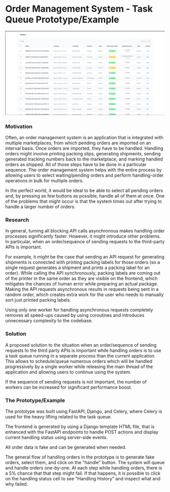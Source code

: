 # Order Management System - Task Queue Prototype/Example

![Task Queue Prototype - Orders Table](./docs/taskQueuePrototype.png "Task Queue Prototype - Orders Table")

### Motivation
Often, an order management system is an application that is integrated with multiple marketplaces, from which pending orders are imported on an interval basis. Once orders are imported, they have to be handled. Handling orders might involve printing packing slips, generating shipments, sending generated tracking numbers back to the marketplace, and marking handled orders as shipped. All of those steps have to be done in a particular sequence. The order management system helps with the entire process by allowing users to select waiting/pending orders and perform handling-order operations in bulk for multiple orders.

In the perfect world, it would be ideal to be able to select all pending orders and, by pressing as few buttons as possible, handle all of them at once. One of the problems that might occur is that the system times out after trying to handle a larger number of orders.

### Research
In general, turning all blocking API calls asynchronous makes handling order processes significantly faster. However, it might introduce other problems. In particular, when an order/sequence of sending requests to the third-party APIs is important.

For example, it might be the case that sending an API request for generating shipments is connected with printing packing labels for those orders (so a single request generates a shipment and prints a packing label for an order). While calling the API synchronously, packing labels are coming out of the printer in the same order as they are visible on the frontend, which mitigates the chances of human error while preparing an actual package. Making the API requests asynchronous results in requests being sent in a random order, which creates extra work for the user who needs to manually sort just printed packing labels.

Using only one worker for handling asynchronous requests completely removes all speed-ups caused by using coroutines and introduces unnecessary complexity to the codebase.

### Solution
A proposed solution to the situation when an order/sequence of sending requests to the third party APIs is important while handling orders is to use a task queue running in a separate process than the current application. This allows to schedule/queue numerous orders which will be handled progressively by a single worker while releasing the main thread of the application and allowing users to continue using the system.

If the sequence of sending requests is not important, the number of workers can be increased for significant performance boost.

### The Prototype/Example
The prototype was built using FastAPI, Django, and Celery, where Celery is used for the heavy lifting related to the task queue.

The frontend is generated by using a Django template HTML file, that is enhanced with the FastAPI endpoints to handle POST actions and display current handling status using server-side events.

All order data is fake and can be generated when needed.

The general flow of handling orders in the prototype is to generate fake orders, select them, and click on the "handle" button. The system will queue and handle orders one-by-one. At each step while handling orders, there is a 5% chance that that step might fail. If that happens, it is possible to click on the handling status cell to see "Handling History" and inspect what and why failed.
